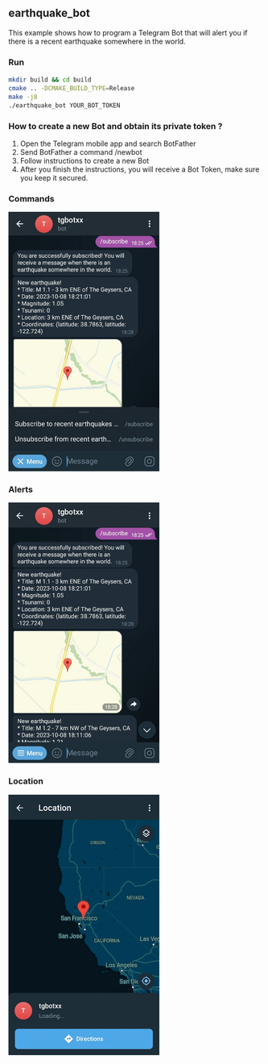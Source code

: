## earthquake_bot
This example shows how to program a Telegram Bot that will alert you if there is a recent earthquake somewhere in the world.

### Run
```bash
mkdir build && cd build
cmake .. -DCMAKE_BUILD_TYPE=Release
make -j8
./earthquake_bot YOUR_BOT_TOKEN
```

### How to create a new Bot and obtain its private token ?
1. Open the Telegram mobile app and search BotFather
2. Send BotFather a command /newbot
3. Follow instructions to create a new Bot
4. After you finish the instructions, you will receive a Bot Token, make sure you keep it secured.

### Commands
<img src="img/commands.jpg" alt="Commands" width="300"/>

### Alerts
<img src="img/alerts.jpg" alt="Alerts" width="300"/>

### Location
<img src="img/location.jpg" alt="Location" width="300"/>
